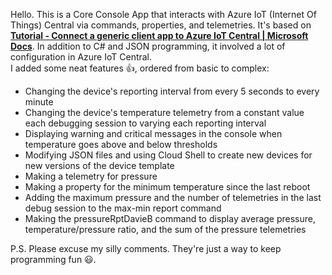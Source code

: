 Hello.  This is a Core Console App that interacts with Azure IoT (Internet Of Things) Central via commands, properties, and telemetries.
It's based on [__Tutorial - Connect a generic client app to Azure IoT Central | Microsoft Docs__](https://docs.microsoft.com/en-us/azure/iot-central/core/tutorial-connect-device?pivots=programming-language-csharp).  In addition to C# and JSON programming, it involved a lot of configuration in Azure IoT Central.<br/>
I added some neat features :thumbsup:, ordered from basic to complex:<br/> 
-	Changing the device's reporting interval from every 5 seconds to every minute<br/>
-	Changing the device's temperature telemetry from a constant value each debugging session to varying each reporting interval<br/> 
-	Displaying warning and critical messages in the console when temperature goes above and below thresholds<br/>
-	Modifying JSON files and using Cloud Shell to create new devices for new versions of the device template<br/>
-	Making a telemetry for pressure<br/>
-	Making a property for the minimum temperature since the last reboot<br/>
-	Adding the maximum pressure and the number of telemetries in the last debug session to the max-min report command<br/>
-	Making the pressureRptDavieB command to display average pressure, temperature/pressure ratio, and the sum of the pressure telemetries<br/> 

P.S. Please excuse my silly comments.  They're just a way to keep programming fun :smiley:.
